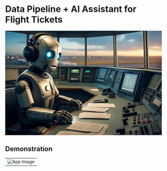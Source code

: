 # Data Pipeline + AI Assistant for Flight Tickets

![](img/meta_friendly_looking_robot_in_a_room-wide.jpeg)


## Demonstration

<table>
  <tr>
    <td width="100%"><img src="img/RAG-FlightDB.gif" alt="App Image"></td>
  </tr>
</table>
